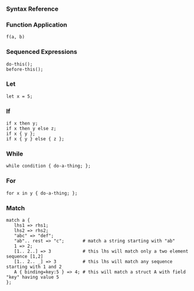 
### Syntax Reference

### Function Application

```
f(a, b)
```

### Sequenced Expressions

```
do-this();
before-this();
```

### Let

```
let x = 5;
```

### If

```
if x then y;
if x then y else z;
if x { y };
if x { y } else { z };
```

### While

```
while condition { do-a-thing; };
```

### For

```
for x in y { do-a-thing; };
```

### Match

```
match a {
   lhs1 => rhs1;
   lhs2 => rhs2;
   "abc" => "def";
   "ab".. rest => "c";       # match a string starting with "ab"
   1 => 2;
   [1.. 2..] => 3            # this lhs will match only a two element sequence [1,2]
   [1.. 2.. _] => 3          # this lhs will match any sequence starting with 1 and 2
   A { binding=key:5 } => 4; # this will match a struct A with field "key" having value 5
};
```
